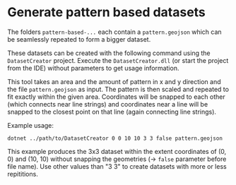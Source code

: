 # Generate pattern based datasets

The folders `pattern-based-...` each contain a `pattern.geojson` which can be seamlessly repeated to form a bigger dataset.

These datasets can be created with the following command using the `DatasetCreator` project.
Execute the `DatasetCreator.dll` (or start the project from the IDE) without parameters to get usage information.

This tool takes an area and the amount of pattern in x and y direction and the file `pattern.geojson` as input.
The pattern is then scaled and repeated to fit exactly within the given area.
Coordinates will be snapped to each other (which connects near line strings) and coordinates near a line will be snapped to the closest point on that line (again connecting line strings).

Example usage:
```
dotnet ../path/to/DatasetCreator 0 0 10 10 3 3 false pattern.geojson
```

This example produces the 3x3 dataset within the extent coordinates of (0, 0) and (10, 10) without snapping the geometries (→ `false` parameter before file name).
Use other values than "3 3" to create datasets with more or less repititions.
